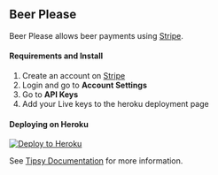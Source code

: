## Beer Please

Beer Please allows beer payments using [Stripe](https://stripe.com/).


#### Requirements and Install

1. Create an account on [Stripe](https://stripe.com/)
1. Login and go to **Account Settings**
1. Go to **API Keys**
1. Add your Live keys to the heroku deployment page



#### Deploying on Heroku

[![Deploy to Heroku](https://www.herokucdn.com/deploy/button.svg)](https://heroku.com/deploy)

See [Tipsy Documentation](https://github.com/tipsyphp/tipsy/wiki) for more information.
